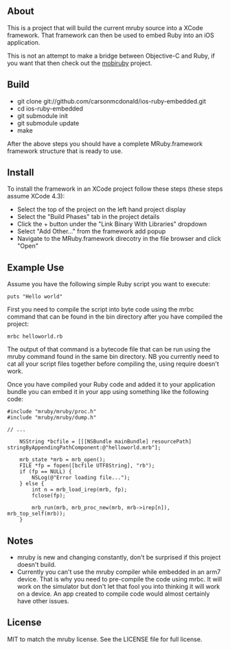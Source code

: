 ## About

This is a project that will build the current mruby source into a XCode
framework. That framework can then be used to embed Ruby into an iOS
application.

This is not an attempt to make a bridge between Objective-C and Ruby, if you
want that then check out the [mobiruby](http://mobiruby.org/) project.

## Build

* git clone git://github.com/carsonmcdonald/ios-ruby-embedded.git
* cd ios-ruby-embedded
* git submodule init
* git submodule update
* make

After the above steps you should have a complete MRuby.framework framework
structure that is ready to use.

## Install

To install the framework in an XCode project follow these steps (these steps
assume XCode 4.3):

* Select the top of the project on the left hand project display
* Select the "Build Phases" tab in the project details
* Click the + button under the "Link Binary With Libraries" dropdown
* Select "Add Other..." from the framework add popup
* Navigate to the MRuby.framework direcotry in the file browser and click
  "Open"

## Example Use

Assume you have the following simple Ruby script you want to execute:

```
puts "Hello world"
```

First you need to compile the script into byte code using the mrbc command
that can be found in the bin directory after you have compiled the project:

```
mrbc helloworld.rb
```

The output of that command is a bytecode file that can be run using the mruby
command found in the same bin directory. NB you currently need to cat all your
script files together before compiling the, using require doesn't work.

Once you have compiled your Ruby code and added it to your application bundle
you can embed it in your app using something like the following code:

```
#include "mruby/mruby/proc.h"
#include "mruby/mruby/dump.h"

// ...

    NSString *bcfile = [[[NSBundle mainBundle] resourcePath] stringByAppendingPathComponent:@"helloworld.mrb"];
    
    mrb_state *mrb = mrb_open();
    FILE *fp = fopen([bcfile UTF8String], "rb");
    if (fp == NULL) {
        NSLog(@"Error loading file...");
    } else {
        int n = mrb_load_irep(mrb, fp);
        fclose(fp);
        
        mrb_run(mrb, mrb_proc_new(mrb, mrb->irep[n]), mrb_top_self(mrb));
    }
```

## Notes

* mruby is new and changing constantly, don't be surprised if this project
  doesn't build.
* Currently you can't use the mruby compiler while embedded in an arm7 device.
  That is why you need to pre-compile the code using mrbc. It will work on the 
  simulator but don't let that fool you into thinking it will work on a device. 
  An app created to compile code would almost certainly have other issues.

## License

MIT to match the mruby license. See the LICENSE file for full license.
